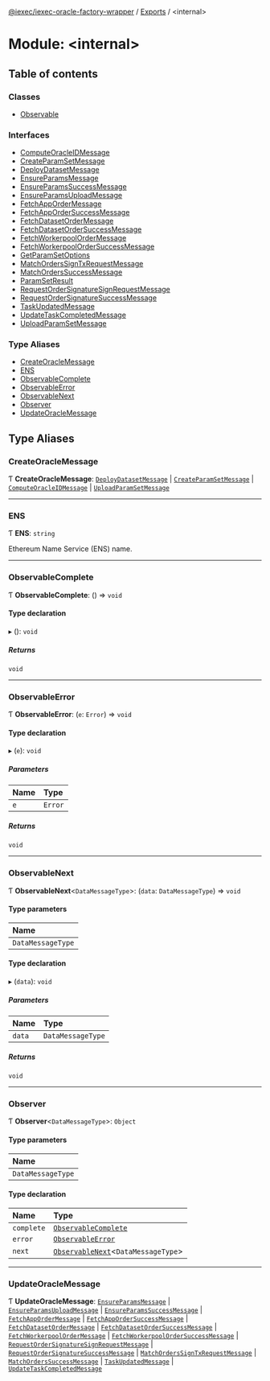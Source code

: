 [@iexec/iexec-oracle-factory-wrapper](../README.md) / [Exports](../modules.md) / \<internal\>

# Module: \<internal\>

## Table of contents

### Classes

- [Observable](../classes/internal_.Observable.md)

### Interfaces

- [ComputeOracleIDMessage](../interfaces/internal_.ComputeOracleIDMessage.md)
- [CreateParamSetMessage](../interfaces/internal_.CreateParamSetMessage.md)
- [DeployDatasetMessage](../interfaces/internal_.DeployDatasetMessage.md)
- [EnsureParamsMessage](../interfaces/internal_.EnsureParamsMessage.md)
- [EnsureParamsSuccessMessage](../interfaces/internal_.EnsureParamsSuccessMessage.md)
- [EnsureParamsUploadMessage](../interfaces/internal_.EnsureParamsUploadMessage.md)
- [FetchAppOrderMessage](../interfaces/internal_.FetchAppOrderMessage.md)
- [FetchAppOrderSuccessMessage](../interfaces/internal_.FetchAppOrderSuccessMessage.md)
- [FetchDatasetOrderMessage](../interfaces/internal_.FetchDatasetOrderMessage.md)
- [FetchDatasetOrderSuccessMessage](../interfaces/internal_.FetchDatasetOrderSuccessMessage.md)
- [FetchWorkerpoolOrderMessage](../interfaces/internal_.FetchWorkerpoolOrderMessage.md)
- [FetchWorkerpoolOrderSuccessMessage](../interfaces/internal_.FetchWorkerpoolOrderSuccessMessage.md)
- [GetParamSetOptions](../interfaces/internal_.GetParamSetOptions.md)
- [MatchOrdersSignTxRequestMessage](../interfaces/internal_.MatchOrdersSignTxRequestMessage.md)
- [MatchOrdersSuccessMessage](../interfaces/internal_.MatchOrdersSuccessMessage.md)
- [ParamSetResult](../interfaces/internal_.ParamSetResult.md)
- [RequestOrderSignatureSignRequestMessage](../interfaces/internal_.RequestOrderSignatureSignRequestMessage.md)
- [RequestOrderSignatureSuccessMessage](../interfaces/internal_.RequestOrderSignatureSuccessMessage.md)
- [TaskUpdatedMessage](../interfaces/internal_.TaskUpdatedMessage.md)
- [UpdateTaskCompletedMessage](../interfaces/internal_.UpdateTaskCompletedMessage.md)
- [UploadParamSetMessage](../interfaces/internal_.UploadParamSetMessage.md)

### Type Aliases

- [CreateOracleMessage](internal_.md#createoraclemessage)
- [ENS](internal_.md#ens)
- [ObservableComplete](internal_.md#observablecomplete)
- [ObservableError](internal_.md#observableerror)
- [ObservableNext](internal_.md#observablenext)
- [Observer](internal_.md#observer)
- [UpdateOracleMessage](internal_.md#updateoraclemessage)

## Type Aliases

### CreateOracleMessage

Ƭ **CreateOracleMessage**: [`DeployDatasetMessage`](../interfaces/internal_.DeployDatasetMessage.md) \| [`CreateParamSetMessage`](../interfaces/internal_.CreateParamSetMessage.md) \| [`ComputeOracleIDMessage`](../interfaces/internal_.ComputeOracleIDMessage.md) \| [`UploadParamSetMessage`](../interfaces/internal_.UploadParamSetMessage.md)

___

### ENS

Ƭ **ENS**: `string`

Ethereum Name Service (ENS) name.

___

### ObservableComplete

Ƭ **ObservableComplete**: () => `void`

#### Type declaration

▸ (): `void`

##### Returns

`void`

___

### ObservableError

Ƭ **ObservableError**: (`e`: `Error`) => `void`

#### Type declaration

▸ (`e`): `void`

##### Parameters

| Name | Type |
| :------ | :------ |
| `e` | `Error` |

##### Returns

`void`

___

### ObservableNext

Ƭ **ObservableNext**\<`DataMessageType`\>: (`data`: `DataMessageType`) => `void`

#### Type parameters

| Name |
| :------ |
| `DataMessageType` |

#### Type declaration

▸ (`data`): `void`

##### Parameters

| Name | Type |
| :------ | :------ |
| `data` | `DataMessageType` |

##### Returns

`void`

___

### Observer

Ƭ **Observer**\<`DataMessageType`\>: `Object`

#### Type parameters

| Name |
| :------ |
| `DataMessageType` |

#### Type declaration

| Name | Type |
| :------ | :------ |
| `complete` | [`ObservableComplete`](internal_.md#observablecomplete) |
| `error` | [`ObservableError`](internal_.md#observableerror) |
| `next` | [`ObservableNext`](internal_.md#observablenext)\<`DataMessageType`\> |

___

### UpdateOracleMessage

Ƭ **UpdateOracleMessage**: [`EnsureParamsMessage`](../interfaces/internal_.EnsureParamsMessage.md) \| [`EnsureParamsUploadMessage`](../interfaces/internal_.EnsureParamsUploadMessage.md) \| [`EnsureParamsSuccessMessage`](../interfaces/internal_.EnsureParamsSuccessMessage.md) \| [`FetchAppOrderMessage`](../interfaces/internal_.FetchAppOrderMessage.md) \| [`FetchAppOrderSuccessMessage`](../interfaces/internal_.FetchAppOrderSuccessMessage.md) \| [`FetchDatasetOrderMessage`](../interfaces/internal_.FetchDatasetOrderMessage.md) \| [`FetchDatasetOrderSuccessMessage`](../interfaces/internal_.FetchDatasetOrderSuccessMessage.md) \| [`FetchWorkerpoolOrderMessage`](../interfaces/internal_.FetchWorkerpoolOrderMessage.md) \| [`FetchWorkerpoolOrderSuccessMessage`](../interfaces/internal_.FetchWorkerpoolOrderSuccessMessage.md) \| [`RequestOrderSignatureSignRequestMessage`](../interfaces/internal_.RequestOrderSignatureSignRequestMessage.md) \| [`RequestOrderSignatureSuccessMessage`](../interfaces/internal_.RequestOrderSignatureSuccessMessage.md) \| [`MatchOrdersSignTxRequestMessage`](../interfaces/internal_.MatchOrdersSignTxRequestMessage.md) \| [`MatchOrdersSuccessMessage`](../interfaces/internal_.MatchOrdersSuccessMessage.md) \| [`TaskUpdatedMessage`](../interfaces/internal_.TaskUpdatedMessage.md) \| [`UpdateTaskCompletedMessage`](../interfaces/internal_.UpdateTaskCompletedMessage.md)
